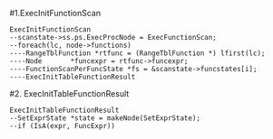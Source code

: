 #1.ExecInitFunctionScan

```
ExecInitFunctionScan
--scanstate->ss.ps.ExecProcNode = ExecFunctionScan;
--foreach(lc, node->functions)
----RangeTblFunction *rtfunc = (RangeTblFunction *) lfirst(lc);
----Node	   *funcexpr = rtfunc->funcexpr;
----FunctionScanPerFuncState *fs = &scanstate->funcstates[i];
----ExecInitTableFunctionResult
```

#2. ExecInitTableFunctionResult

```
ExecInitTableFunctionResult
--SetExprState *state = makeNode(SetExprState);
--if (IsA(expr, FuncExpr))
```
